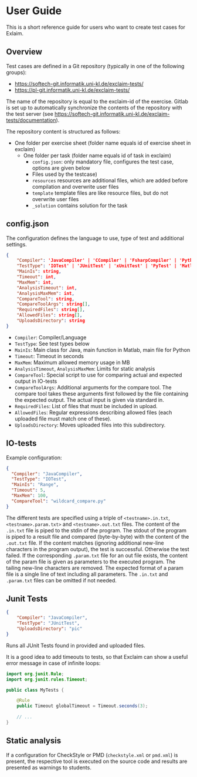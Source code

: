 # User Guide

This is a short reference guide for users who want to create test cases for Exlaim.

## Overview

Test cases are defined in a Git repository (typically in one of the following groups):

- https://softech-git.informatik.uni-kl.de/exclaim-tests/
- https://pl-git.informatik.uni-kl.de/exclaim-tests/

The name of the repository is equal to the exclaim-id of the exercise.
Gitlab is set up to automatically synchronize the contents of the repository with the test server (see https://softech-git.informatik.uni-kl.de/exclaim-tests/documentation).

The repository content is structured as follows:

 - One folder per exercise sheet (folder name equals id of exercise sheet in exclaim)
    - One folder per task (folder name equals id of task in exclaim)
        - `config.json`: only mandatory file, configures the test case, options are given below
        - Files used by the testcase)
        - `resources` resources are additional files, which are added before compilation and overwrite user files
        - `template` template files are like resource files, but do not overwrite user files
        - `_solution` contains solution for the task

## config.json

The configuration defines the language to use, type of test and additional settings.

```json
{
	"Compiler": 'JavaCompiler' | 'CCompiler' | 'FsharpCompiler' | 'PythonCompiler' | 'MatlabCompiler',
	"TestType": 'IOTest' | 'JUnitTest' | 'xUnitTest' | 'PyTest' | 'Matlab',
	"MainIs": string, 
	"Timeout": int,
	"MaxMem": int,
	"AnalysisTimeout": int,
	"AnalysisMaxMem": int,
	"CompareTool": string,  
	"CompareToolArgs": string[],
	"RequiredFiles": string[],
	"AllowedFiles": string[],
	"UploadsDirectory": string
}
```
 
- `Compiler`: Compiler/Language
- `TestType`: See test types below
- `MainIs`: 
    Main class for Java, main function in Matlab, main file for Python
- `Timeout`: Timeout in seconds
- `MaxMem`: Maximum allowed memory usage in MB    
- `AnalysisTimeout`, `AnalysisMaxMem`: Limits for static analysis  
- `CompareTool`: Special script to use for comparing actual and expected output in IO-tests 
- `CompareToolArgs`: Additional arguments for the compare tool. 
    The compare tool takes these arguments first followed by the file containing the expected output. The actual input is given via standard in.
- `RequiredFiles`: List of files that must be included in upload.
- `AllowedFiles`: Regular expressions describing allowed files (each uploaded file must match one of these).
- `UploadsDirectory`: Moves uploaded files into this subdirectory.


## IO-tests

Example configuration:

```json
{
  "Compiler": "JavaCompiler",
  "TestType": "IOTest",
  "MainIs": "Range",
  "Timeout": 5,
  "MaxMem": 100,
  "CompareTool": "wildcard_compare.py"
}

```

The different tests are specified using a triple of `<testname>.in.txt`, `<testname>.param.txt>` and `<testname>.out.txt` files.
The content of the `.in.txt` file is piped to the stdin of the program.
The stdout of the program is piped to a result file and compared (byte-by-byte) with the content of the `.out.txt` file.
If the content matches (ignoring additional new-line characters in the program output), the test is successful.
Otherwise the test failed.
If the corresponding `.param.txt` file for an out file exists, the content of the param file is given as parameters to the executed program.
The tailing new-line characters are removed.
The expected format of a param file is a single line of text including all parameters.
The `.in.txt` and `.param.txt` files can be omitted if not needed.

## Junit Tests

```json
{
	"Compiler": "JavaCompiler",
	"TestType": "JUnitTest",
	"UploadsDirectory": "pic"
}
```

Runs all JUnit Tests found in provided and uploaded files.

It is a good idea to add timeouts to tests, so that Exclaim can show a useful error message in case of infinite loops:

```java
import org.junit.Rule;
import org.junit.rules.Timeout;

public class MyTests {

    @Rule
    public Timeout globalTimeout = Timeout.seconds(3);
    
    // ...
}
```


## Static analysis

If a configuration for CheckStyle or PMD (`checkstyle.xml` or `pmd.xml`) is present, the respective tool is executed on the source code and results are presented as warnings to students.